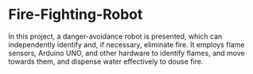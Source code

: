 # Fire-Fighting-Robot
In this project, a danger-avoidance robot is presented, which can independently identify and, if necessary, eliminate fire. It employs flame sensors, Arduino UNO, and other hardware to identify flames, and move towards them, and dispense water effectively to douse fire.
